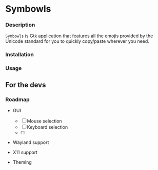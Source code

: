 # Symbowls
### Description 
`Symbowls` is Gtk application that features all the emojis provided by the Unicode standard for you to quickly copy/paste wherever you need.

### Installation

### Usage

## For the devs
### Roadmap
- GUI
    - [ ] Mouse selection
    - [ ] Keyboard selection
    - [ ] 
- Wayland support

- X11 support

- Theming